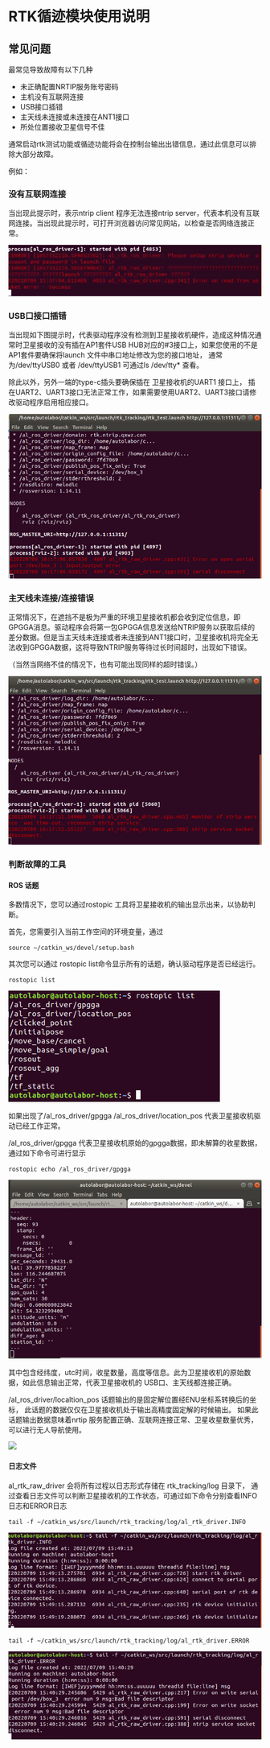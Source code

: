# RTK循迹模块使用说明
## 常见问题

最常见导致故障有以下几种

- 未正确配置NRTIP服务账号密码
- 主机没有互联网连接
- USB接口插错
- 主天线未连接或未连接在ANT1接口
- 所处位置接收卫星信号不佳

通常启动rtk测试功能或循迹功能将会在控制台输出出错信息，通过此信息可以排除大部分故障。

例如：

### 没有互联网连接

当出现此提示时，表示ntrip client 程序无法连接ntrip server，代表本机没有互联网连接。当出现此提示时，可打开浏览器访问常见网站，以检查是否网络连接正常。

![](imgs/nointernet.png)

### USB口接口插错



当出现如下图提示时，代表驱动程序没有检测到卫星接收机硬件，造成这种情况通常时卫星接收的没有插在AP1套件USB HUB对应的#3接口上，如果您使用的不是AP1套件要确保将launch 文件中串口地址修改为您的接口地址， 通常为/dev/ttyUSB0 或者 /dev/ttyUSB1 可通过ls /dev/tty* 查看。 

除此以外，另外一端的type-c插头要确保插在 卫星接收机的UART1 接口上， 插在UART2、UART3接口无法正常工作，如果需要使用UART2、UART3接口请修改驱动程序启用相应接口。



![](imgs/wrongusb.png)

### 主天线未连接/连接错误

正常情况下，在遮挡不是极为严重的环境卫星接收机都会收到定位信息，即GPGGA消息。驱动程序会将第一包GPGGA信息发送给NTRIP服务以获取后续的差分数据。但是当主天线未连接或者未连接到ANT1接口时，卫星接收机将完全无法收到GPGGA数据，这将导致NTRIP服务等待过长时间超时，出现如下错误。

（当然当网络不佳的情况下，也有可能出现同样的超时错误。）



![](imgs/noant1.png)



### 判断故障的工具

#### ROS 话题

多数情况下，您可以通过rostopic 工具将卫星接收机的输出显示出来，以协助判断。

首先，您需要引入当前工作空间的环境变量，通过

```
source ~/catkin_ws/devel/setup.bash
```

其次您可以通过 rostopic list命令显示所有的话题，确认驱动程序是否已经运行。

```
rostopic list
```



![](imgs/topiclist.png)

如果出现了/al_ros_driver/gpgga /al_ros_driver/location_pos 代表卫星接收机驱动已经工作正常。

/al_ros_driver/gpgga 代表卫星接收机原始的gpgga数据，即未解算的收星数据，通过如下命令可进行显示

```
rostopic echo /al_ros_driver/gpgga 
```

![](imgs/gpgga.png)

其中包含经纬度，utc时间，收星数量，高度等信息。此为卫星接收机的原始数据，如此信息输出正常，代表卫星接收机的 USB口、主天线都连接正确。

/al_ros_driver/localtion_pos 话题输出的是固定解位置经ENU坐标系转换后的坐标， 此话题的数据仅仅在卫星接收机处于输出高精度固定解的时候输出。 如果此话题输出数据意味着nrtip 服务配置正确、互联网连接正常、卫星收星数量优秀，可以进行无人导航使用。

![](/Users/zyh/CLionProjects/AutolaborOS-ROS/catkin_ws/src/launch/rtk_tracking/imgs/rtkpos.png)



#### 日志文件

al_rtk_raw_driver 会将所有过程以日志形式存储在 rtk_tracking/log 目录下， 通过查看日志文件可以判断卫星接收机的工作状态，可通过如下命令分别查看INFO日志和ERROR日志

```
tail -f ~/catkin_ws/src/launch/rtk_tracking/log/al_rtk_driver.INFO
```



![](imgs/log_info.png)



```
tail -f ~/catkin_ws/src/launch/rtk_tracking/log/al_rtk_driver.ERROR 
```

![](imgs/log_error.png)
